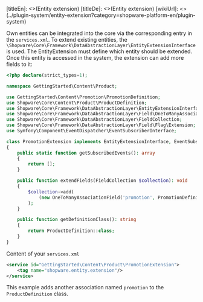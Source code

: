 [titleEn]: <>(Entity extension)
[titleDe]: <>(Entity extension)
[wikiUrl]: <>(../plugin-system/entity-extension?category=shopware-platform-en/plugin-system)

Own entities can be integrated into the core via the corresponding entry in the `services.xml`.
To extend existing entities, the `\Shopware\Core\Framework\DataAbstractionLayer\EntityExtensionInterface` is used.
The EntityExtension must define which entity should be extended. 
Once this entity is accessed in the system, the extension can add more fields to it:
```php
<?php declare(strict_types=1);

namespace GettingStarted\Content\Product;

use GettingStarted\Content\Promotion\PromotionDefinition;
use Shopware\Core\Content\Product\ProductDefinition;
use Shopware\Core\Framework\DataAbstractionLayer\EntityExtensionInterface;
use Shopware\Core\Framework\DataAbstractionLayer\Field\OneToManyAssociationField;
use Shopware\Core\Framework\DataAbstractionLayer\FieldCollection;
use Shopware\Core\Framework\DataAbstractionLayer\Field\Flag\Extension;
use Symfony\Component\EventDispatcher\EventSubscriberInterface;

class PromotionExtension implements EntityExtensionInterface, EventSubscriberInterface
{
    public static function getSubscribedEvents(): array
    {
        return [];
    }

    public function extendFields(FieldCollection $collection): void
    {
        $collection->add(
            (new OneToManyAssociationField('promotion', PromotionDefinition::class, 'product_id'))->addFlags(new Extension())
        );
    }

    public function getDefinitionClass(): string
    {
        return ProductDefinition::class;
    }
}
```
Content of your `services.xml`
```xml
<service id="GettingStarted\Content\Product\PromotionExtension">
    <tag name="shopware.entity.extension"/>
</service>
```

This example adds another association named `promotion` to the `ProductDefinition` class.
